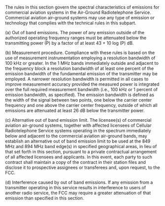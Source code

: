 The rules in this section govern the spectral characteristics of emissions for commercial aviation systems in the Air-Ground Radiotelephone Service. Commercial aviation air-ground systems may use any type of emission or technology that complies with the technical rules in this subpart.

(a) Out of band emissions. The power of any emission outside of the authorized operating frequency ranges must be attenuated below the transmitting power (P) by a factor of at least 43 + 10 log (P) dB.

(b) Measurement procedure. Compliance with these rules is based on the use of measurement instrumentation employing a resolution bandwidth of 100 kHz or greater. In the 1 MHz bands immediately outside and adjacent to the frequency block a resolution bandwidth of at least one percent of the emission bandwidth of the fundamental emission of the transmitter may be employed. A narrower resolution bandwidth is permitted in all cases to improve measurement accuracy provided the measured power is integrated over the full required measurement bandwidth (i.e., 100 kHz or 1 percent of emission bandwidth, as specified). The emission bandwidth is defined as the width of the signal between two points, one below the carrier center frequency and one above the carrier center frequency, outside of which all emissions are attenuated at least 26 dB below the transmitter power.

(c) Alternative out of band emission limit. The licensee(s) of commercial aviation air-ground systems, together with affected licensees of Cellular Radiotelephone Service systems operating in the spectrum immediately below and adjacent to the commercial aviation air-ground bands, may establish an alternative out of band emission limit to be used at the 849 MHz and 894 MHz band edge(s) in specified geographical areas, in lieu of that set forth in this section, pursuant to a private contractual arrangement of all affected licensees and applicants. In this event, each party to such contract shall maintain a copy of the contract in their station files and disclose it to prospective assignees or transferees and, upon request, to the FCC.

(d) Interference caused by out of band emissions. If any emission from a transmitter operating in this service results in interference to users of another radio service, the FCC may require a greater attenuation of that emission than specified in this section.

